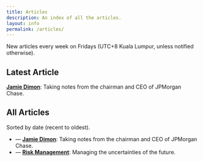 ```yaml
---
title: Articles
description: An index of all the articles.
layout: info
permalink: /articles/
---
```


New articles every week on Fridays (UTC+8 Kuala Lumpur, unless notified otherwise).

## Latest Article

[**Jamie Dimon**](../articles/jamie-dimon): Taking notes from the chairman and CEO of JPMorgan Chase.

## All Articles

Sorted by date (recent to oldest).

- — [**Jamie Dimon**](../articles/jamie-dimon): Taking notes from the chairman and CEO of JPMorgan Chase.
- — [**Risk Management**](../articles/risk-management): Managing the uncertainties of the future.
